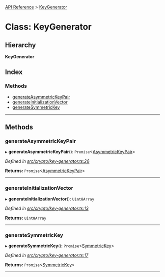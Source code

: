 [API Reference](../README.md) > [KeyGenerator](../classes/keygenerator.md)

# Class: KeyGenerator

## Hierarchy

**KeyGenerator**

## Index

### Methods

* [generateAsymmetricKeyPair](keygenerator.md#generateasymmetrickeypair)
* [generateInitializationVector](keygenerator.md#generateinitializationvector)
* [generateSymmetricKey](keygenerator.md#generatesymmetrickey)

---

## Methods

<a id="generateasymmetrickeypair"></a>

###  generateAsymmetricKeyPair

▸ **generateAsymmetricKeyPair**(): `Promise`<[AsymmetricKeyPair](../interfaces/asymmetrickeypair.md)>

*Defined in [src/crypto/key-generator.ts:26](https://github.com/repux/repux-lib/blob/dcfa8fe/src/crypto/key-generator.ts#L26)*

**Returns:** `Promise`<[AsymmetricKeyPair](../interfaces/asymmetrickeypair.md)>

___
<a id="generateinitializationvector"></a>

###  generateInitializationVector

▸ **generateInitializationVector**(): `Uint8Array`

*Defined in [src/crypto/key-generator.ts:13](https://github.com/repux/repux-lib/blob/dcfa8fe/src/crypto/key-generator.ts#L13)*

**Returns:** `Uint8Array`

___
<a id="generatesymmetrickey"></a>

###  generateSymmetricKey

▸ **generateSymmetricKey**(): `Promise`<[SymmetricKey](../interfaces/symmetrickey.md)>

*Defined in [src/crypto/key-generator.ts:17](https://github.com/repux/repux-lib/blob/dcfa8fe/src/crypto/key-generator.ts#L17)*

**Returns:** `Promise`<[SymmetricKey](../interfaces/symmetrickey.md)>

___

